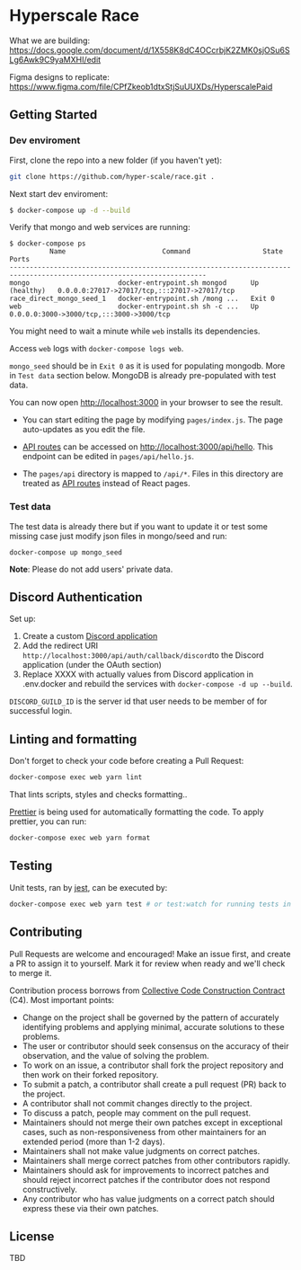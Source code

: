 # Hyperscale Race

What we are building: https://docs.google.com/document/d/1X558K8dC4OCcrbjK2ZMK0sjOSu6SLg6Awk9C9yaMXHI/edit

Figma designs to replicate: https://www.figma.com/file/CPfZkeob1dtxStjSuUUXDs/HyperscalePaid

## Getting Started

### Dev enviroment
First, clone the repo into a new folder (if you haven't yet):

```sh
git clone https://github.com/hyper-scale/race.git .
```

Next start dev enviroment:

```sh
$ docker-compose up -d --build
```

Verify that mongo and web services are running:
```
$ docker-compose ps
          Name                        Command                  State                          Ports
-----------------------------------------------------------------------------------------------------------------------
mongo                      docker-entrypoint.sh mongod      Up (healthy)   0.0.0.0:27017->27017/tcp,:::27017->27017/tcp
race_direct_mongo_seed_1   docker-entrypoint.sh /mong ...   Exit 0
web                        docker-entrypoint.sh sh -c ...   Up             0.0.0.0:3000->3000/tcp,:::3000->3000/tcp
```

You might need to wait a minute while `web` installs its dependencies.

Access `web` logs with `docker-compose logs web`.

`mongo_seed` should be in `Exit 0` as it is used for populating mongodb. More in `Test data` section below.
MongoDB is already pre-populated with test data.

You can now open [http://localhost:3000](http://localhost:3000) in your browser to see the result.

- You can start editing the page by modifying `pages/index.js`. The page auto-updates as you edit the file.

- [API routes](https://nextjs.org/docs/api-routes/introduction) can be accessed on [http://localhost:3000/api/hello](http://localhost:3000/api/hello). This endpoint can be edited in `pages/api/hello.js`.

- The `pages/api` directory is mapped to `/api/*`. Files in this directory are treated as [API routes](https://nextjs.org/docs/api-routes/introduction) instead of React pages.

### Test data

The test data is already there but if you want to update it or test some missing case just modify json files in mongo/seed and run:

```
docker-compose up mongo_seed
```

**Note**: Please do not add users' private data.

## Discord Authentication
Set up:
1. Create a custom [Discord application](https://discord.com/developers/applications)
2. Add the redirect URI `http://localhost:3000/api/auth/callback/discord`to the Discord application (under the OAuth section)
3. Replace XXXX with actually values from Discord application in .env.docker and rebuild the services with `docker-compose -d up --build`.

`DISCORD_GUILD_ID` is the server id that user needs to be member of for successful login.

## Linting and formatting

Don't forget to check your code before creating a Pull Request:

```sh
docker-compose exec web yarn lint
```

That lints scripts, styles and checks formatting..

[Prettier](https://prettier.io) is being used for automatically formatting the code.
To apply prettier, you can run:
```sh
docker-compose exec web yarn format
```

## Testing

Unit tests, ran by [jest](https://jestjs.io), can be executed by:

```sh
docker-compose exec web yarn test # or test:watch for running tests in watch-mode
```

## Contributing

Pull Requests are welcome and encouraged! Make an issue first, and create a PR to assign it to yourself. Mark it for review when ready and we'll check to merge it.

Contribution process borrows from [Collective Code Construction Contract](https://rfc.zeromq.org/spec/44/) (C4). Most important points:

* Change on the project shall be governed by the pattern of accurately identifying problems and applying minimal, accurate solutions to these problems.
* The user or contributor should seek consensus on the accuracy of their observation, and the value of solving the problem.
* To work on an issue, a contributor shall fork the project repository and then work on their forked repository.
* To submit a patch, a contributor shall create a pull request (PR) back to the project.
* A contributor shall not commit changes directly to the project.
* To discuss a patch, people may comment on the pull request.
* Maintainers should not merge their own patches except in exceptional cases, such as non-responsiveness from other maintainers for an extended period (more than 1-2 days).
* Maintainers shall not make value judgments on correct patches.
* Maintainers shall merge correct patches from other contributors rapidly.
* Maintainers should ask for improvements to incorrect patches and should reject incorrect patches if the contributor does not respond constructively.
* Any contributor who has value judgments on a correct patch should express these via their own patches.

## License

TBD
